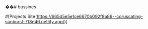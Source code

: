 ��#   b u s s i n e s 

 #[Projects Site(https://665d5e5e1ce6670b092f8a89--coruscating-sunburst-718e46.netlify.app/)]
